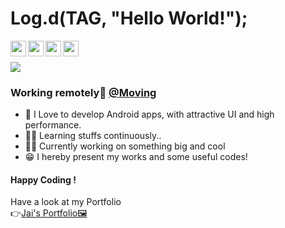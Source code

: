 # Log.d(TAG, "Hello World!");
<p>
    <a href="https://www.linkedin.com/in/jaikeerthick/">
  <img align="left" width="25px" src="https://cdn4.iconfinder.com/data/icons/social-messaging-ui-color-shapes-2-free/128/social-linkedin-circle-512.png" />
</a>
<a href="https://www.instagram.com/jaikeerthick/">
  <img align="left" width="25px" src="https://assets.stickpng.com/images/580b57fcd9996e24bc43c521.png" />
</a>
<a href="https://github.com/jaikeerthick">
  <img align="left"  width="25px" src="https://cdn3.iconfinder.com/data/icons/inficons/512/github.png" />
</a>
<a href="mailto:jaikeerthick@gmail.com">
  <img align="left" width="25px" src="https://logodownload.org/wp-content/uploads/2018/03/gmail-logo-16.png" />
    </a>
  <br><br>
  
<img src="https://komarev.com/ghpvc/?username=jaikeerthick&color=brightgreen">
</p>

### Working remotely🏡 [@Moving](https://github.com/ElevatorHQ)

* 📲 I Love to develop Android apps, with attractive UI and high performance.<br/>
* 👶🏻 Learning stuffs continuously..<br>
* 👨‍💻 Currently working on something big and cool<br/>
* 😁 I hereby present my works and some useful codes!<br/>

#### Happy Coding !

Have a look at my Portfolio <br/>
👉[Jai's Portfolio🖼️](https://linktr.ee/jaikeerthick.portfolio)


